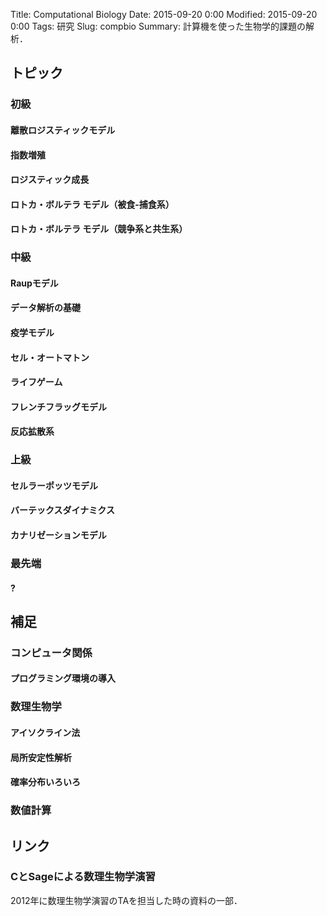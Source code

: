 Title: Computational Biology
Date: 2015-09-20 0:00
Modified: 2015-09-20 0:00
Tags: 研究
Slug: compbio
Summary: 計算機を使った生物学的課題の解析．

## トピック

### 初級

#### 離散ロジスティックモデル

#### 指数増殖

#### ロジスティック成長

#### ロトカ・ボルテラ モデル（被食-捕食系）

#### ロトカ・ボルテラ モデル（競争系と共生系）

### 中級

#### Raupモデル

#### データ解析の基礎

#### 疫学モデル

#### セル・オートマトン

#### ライフゲーム

#### フレンチフラッグモデル

#### 反応拡散系

### 上級

#### セルラーポッツモデル

#### バーテックスダイナミクス

#### カナリゼーションモデル

### 最先端

#### ?

## 補足

### コンピュータ関係
#### プログラミング環境の導入

### 数理生物学

#### アイソクライン法

#### 局所安定性解析

#### 確率分布いろいろ

### 数値計算




## リンク
### CとSageによる数理生物学演習
2012年に数理生物学演習のTAを担当した時の資料の一部．
